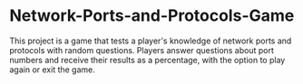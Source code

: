 # Network-Ports-and-Protocols-Game
This project is a game that tests a player's knowledge of network ports and protocols with random questions. Players answer questions about port numbers and receive their results as a percentage, with the option to play again or exit the game.
